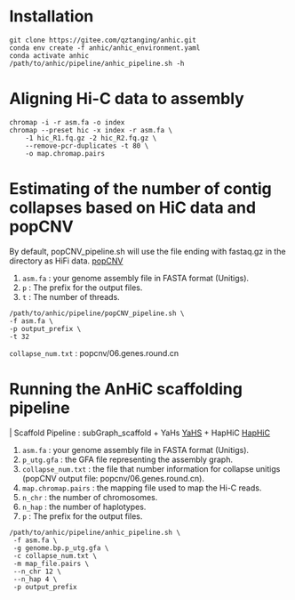 # Installation

```
git clone https://gitee.com/qztanging/anhic.git
conda env create -f anhic/anhic_environment.yaml
conda activate anhic
/path/to/anhic/pipeline/anhic_pipeline.sh -h
```

# Aligning Hi-C data to assembly

```
chromap -i -r asm.fa -o index
chromap --preset hic -x index -r asm.fa \
    -1 hic_R1.fq.gz -2 hic_R2.fq.gz \
    --remove-pcr-duplicates -t 80 \
    -o map.chromap.pairs

```

# Estimating of the number of contig collapses based on HiC data and popCNV
By default, popCNV_pipeline.sh will use the file ending with fastaq.gz in the directory as HiFi data. [popCNV](https://github.com/sc-zhang/popCNV)

1. `asm.fa` : your genome assembly file in FASTA format (Unitigs).
2. `p` : The prefix for the output files.
3. `t` : The number of threads.
```
/path/to/anhic/pipeline/popCNV_pipeline.sh \
-f asm.fa \
-p output_prefix \
-t 32
```
`collapse_num.txt` : popcnv/06.genes.round.cn



# Running the AnHiC scaffolding pipeline
| Scaffold Pipeline : subGraph_scaffold + YaHs [YaHS](https://github.com/c-zhou/yahs) + HapHiC [HapHiC](https://github.com/zengxiaofei/HapHiC)

1. `asm.fa` :  your genome assembly file in FASTA format (Unitigs).
2. `p_utg.gfa` : the GFA file representing the assembly graph.
3. `collapse_num.txt` : the file that number information for collapse unitigs (popCNV output file: popcnv/06.genes.round.cn).
4. `map.chromap.pairs` : the mapping file used to map the Hi-C reads.
5. `n_chr` : the number of chromosomes.
6. `n_hap` : the number of haplotypes.
7. `p` : The prefix for the output files.

```
/path/to/anhic/pipeline/anhic_pipeline.sh \
 -f asm.fa \
 -g genome.bp.p_utg.gfa \
 -c collapse_num.txt \
 -m map_file.pairs \
 --n_chr 12 \
 --n_hap 4 \
 -p output_prefix
```
